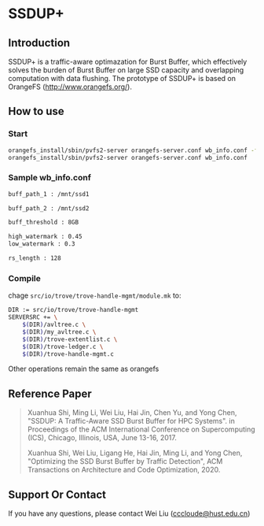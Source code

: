 # SSDUP+
## Introduction
SSDUP+ is a traffic-aware optimazation for Burst Buffer, which effectively solves the burden of Burst Buffer on large SSD capacity and overlapping computation with data flushing. The prototype of SSDUP+ is based on OrangeFS (http://www.orangefs.org/).

## How to use
### Start

```bash
orangefs_install/sbin/pvfs2-server orangefs-server.conf wb_info.conf -f
orangefs_install/sbin/pvfs2-server orangefs-server.conf wb_info.conf
```

### Sample wb_info.conf

```bash
buff_path_1 : /mnt/ssd1

buff_path_2 : /mnt/ssd2

buff_threshold : 8GB

high_watermark : 0.45
low_watermark : 0.3

rs_length : 128

```

### Compile

chage `src/io/trove/trove-handle-mgmt/module.mk` to:

```bash
DIR := src/io/trove/trove-handle-mgmt
SERVERSRC += \
	$(DIR)/avltree.c \
	$(DIR)/my_avltree.c \
	$(DIR)/trove-extentlist.c \
	$(DIR)/trove-ledger.c \
	$(DIR)/trove-handle-mgmt.c


```

Other operations remain the same as orangefs

## Reference Paper
>Xuanhua Shi, Ming Li, Wei Liu, Hai Jin, Chen Yu, and Yong Chen, "SSDUP: A Traffic-Aware SSD Burst Buffer for HPC Systems". in Proceedings of the ACM International Conference on Supercomputing (ICS), Chicago, Illinois, USA, June 13-16, 2017.
>
>Xuanhua Shi, Wei Liu, Ligang He, Hai Jin, Ming Li, and Yong Chen, "Optimizing the SSD Burst Buffer by Traffic Detection", ACM Transactions on Architecture and Code Optimization, 2020.

## Support Or Contact
If you have any questions, please contact Wei Liu (cccloude@hust.edu.cn)
